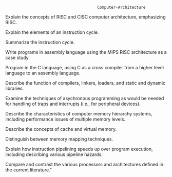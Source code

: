                                             Computer-Architecture

Explain the concepts of RISC and CISC computer architecture, emphasizing RISC.

Explain the elements of an instruction cycle.

Summarize the instruction cycle.

Write programs in assembly language using the MIPS RISC architecture as a case study.

Program in the C language, using C as a cross compiler from a higher level language to an assembly language.

Describe the function of compilers, linkers, loaders, and static and dynamic libraries.

Examine the techniques of asychronous programming as would be needed for handling of traps and interrupts (i.e., for peripheral devices).

Describe the characteristics of computer memory hierarchy systems, including performance issues of multiple memory levels.

Describe the concepts of cache and virtual memory.

Distinguish between memory mapping techniques.

Explain how instruction pipelining speeds up over program execution, including describing various pipeline hazards.

Compare and contrast the various processors and architectures defined in the current literature."
